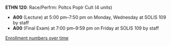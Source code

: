 **ETHN 120**: Race/Perfrm: Poltcs Poplr Cult (4 units)

- **A00** (Lecture) at 5:00 pm–7:50 pm on Monday, Wednesday at SOLIS 109 by staff
- **A00** (Final Exam) at 7:00 pm–9:59 pm on Friday at SOLIS 109 by staff

[Enrollment numbers over time](./ETHN120.tsv)
